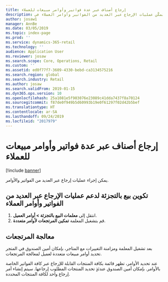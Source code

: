 ```yaml
---
title: إرجاع أصناف عبر عدة فواتير وأوامر مبيعات للعملاء
description: يوضح هذا الموضوع الوظيفة التي تمكّن عمليات الإرجاع عبر العديد من الفواتير وأوامر العملاء في Dynamics 365 Retail.
author: josaw1
manager: AnnBe
ms.date: 03/05/2019
ms.topic: index-page
ms.prod: ''
ms.service: dynamics-365-retail
ms.technology: ''
audience: Application User
ms.reviewer: josaw
ms.search.scope: Core, Operations, Retail
ms.custom: ''
ms.assetid: ed0f77f7-3609-4330-bebd-ca3134575216
ms.search.region: global
ms.search.industry: Retail
ms.author: josaw
ms.search.validFrom: 2019-01-15
ms.dyn365.ops.version: 10
ms.openlocfilehash: 25a1081e5f903076e23089c41dda7437f8a70124
ms.sourcegitcommit: f87de0f949b5d60993b19e0f61297f02d42b5bef
ms.translationtype: HT
ms.contentlocale: ar-SA
ms.lasthandoff: 09/24/2019
ms.locfileid: "2017979"
---
```

# <a name="return-items-across-multiple-customer-orders-and-invoices"></a>إرجاع أصناف عبر عدة فواتير وأوامر مبيعات للعملاء

[!include [banner](includes/banner.md)]


يمكن إجراء عمليات إرجاع عبر العديد من الفواتير والأوامر. 

## <a name="configure-retail-to-support-returns-across-multiple-customer-order-and-invoices"></a>تكوين بيع بالتجزئة لدعم عمليات الإرجاع عبر العديد من الفواتير وأوامر العملاء

1. انتقل إلى **معلمات البيع بالتجزئة \> أوامر العميل‬**.
1. قم بتشغيل المعلمة **تمكين المرتجعات لأوامر متعددة‬**. 

## <a name="process-returns"></a>معالجة المرتجعات

بعد تشغيل المعلمة ومزامنة التغييرات مع المتاجر، بإمكان أمين الصندوق في المتجر تحديد أوامر مبيعات متعددة لعميل لمعالجة المرتجعات.

عند تحديد الأوامر، تظهر قائمة بكافة المنتجات القابلة للإرجاع عبر كافة الفواتير الخاصة بالأوامر. بإمكان أمين الصندوق عندئذٍ تحديد المنتجات المطلوب إرجاعها. سيتم إنشاء أمر إرجاع واحد لكافة المنتجات المحددة.
